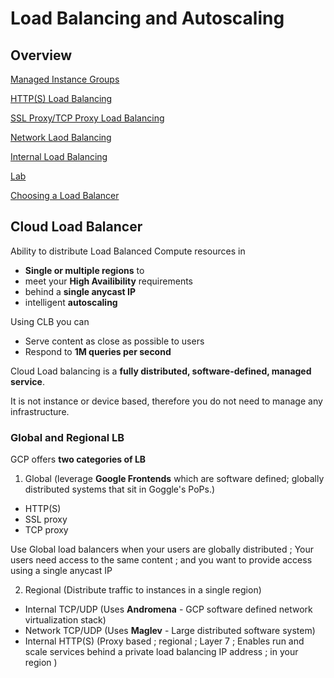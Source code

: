 # Load Balancing and Autoscaling

## Overview

[Managed Instance Groups](https://github.com/paulowe/gcp/blob/main/3.scaling%20and%20automation/managed-instance-groups.md)

[HTTP(S) Load Balancing](https://github.com/paulowe/gcp/blob/main/3.scaling%20and%20automation/https-load-balancing.md)

[SSL Proxy/TCP Proxy Load Balancing]()

[Network Laod Balancing]()

[Internal Load Balancing]()

[Lab]()

[Choosing a Load Balancer]()

## Cloud Load Balancer
Ability to distribute Load Balanced Compute resources in 
- **Single or multiple regions** to 
- meet your **High Availibility** requirements 
- behind a **single anycast IP**
- intelligent **autoscaling**

Using CLB you can 
- Serve content as close as possible to users
- Respond to **1M queries per second**

Cloud Load balancing is a **fully distributed, software-defined, managed service**. 

It is not instance or device based, therefore you do not need to manage any infrastructure.

### Global and Regional LB
GCP offers **two categories of LB**

1. Global (leverage **Google Frontends** which are software defined; globally distributed systems that sit in Goggle's PoPs.)
  - HTTP(S)
  - SSL proxy
  - TCP proxy

Use Global load balancers when your users are globally distributed ; Your users need access to the same content ; and you want to provide access using a single anycast IP

2. Regional (Distribute traffic to instances in a single region)
  - Internal TCP/UDP (Uses **Andromena** - GCP software defined network virtualization stack)
  - Network TCP/UDP (Uses **Maglev** - Large distributed software system)
  - Internal HTTP(S) (Proxy based ; regional ; Layer 7 ; Enables run and scale services behind a private load balancing IP address ; in your region )
